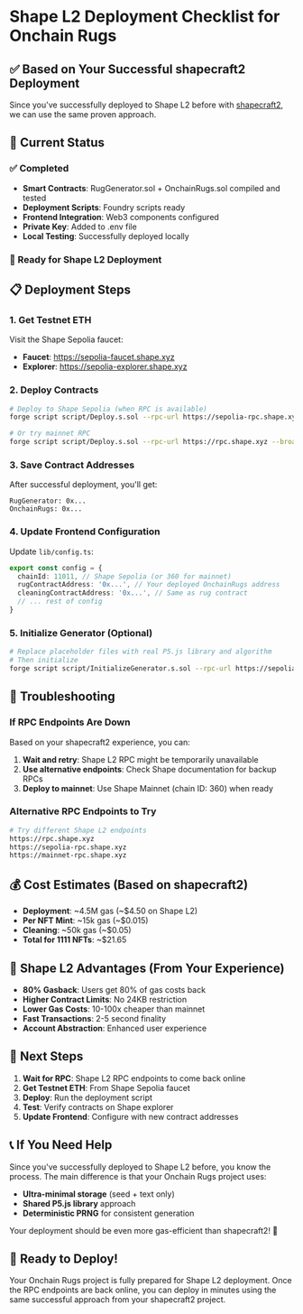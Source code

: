 # Shape L2 Deployment Checklist for Onchain Rugs

## ✅ Based on Your Successful shapecraft2 Deployment

Since you've successfully deployed to Shape L2 before with [shapecraft2](https://github.com/innovinitylabs/shapecraft2), we can use the same proven approach.

## 🎯 Current Status

### ✅ Completed
- **Smart Contracts**: RugGenerator.sol + OnchainRugs.sol compiled and tested
- **Deployment Scripts**: Foundry scripts ready
- **Frontend Integration**: Web3 components configured
- **Private Key**: Added to .env file
- **Local Testing**: Successfully deployed locally

### 🚀 Ready for Shape L2 Deployment

## 📋 Deployment Steps

### 1. Get Testnet ETH
Visit the Shape Sepolia faucet:
- **Faucet**: https://sepolia-faucet.shape.xyz
- **Explorer**: https://sepolia-explorer.shape.xyz

### 2. Deploy Contracts
```bash
# Deploy to Shape Sepolia (when RPC is available)
forge script script/Deploy.s.sol --rpc-url https://sepolia-rpc.shape.xyz --broadcast

# Or try mainnet RPC
forge script script/Deploy.s.sol --rpc-url https://rpc.shape.xyz --broadcast
```

### 3. Save Contract Addresses
After successful deployment, you'll get:
```
RugGenerator: 0x...
OnchainRugs: 0x...
```

### 4. Update Frontend Configuration
Update `lib/config.ts`:
```typescript
export const config = {
  chainId: 11011, // Shape Sepolia (or 360 for mainnet)
  rugContractAddress: '0x...', // Your deployed OnchainRugs address
  cleaningContractAddress: '0x...', // Same as rug contract
  // ... rest of config
}
```

### 5. Initialize Generator (Optional)
```bash
# Replace placeholder files with real P5.js library and algorithm
# Then initialize
forge script script/InitializeGenerator.s.sol --rpc-url https://sepolia-rpc.shape.xyz --broadcast
```

## 🔧 Troubleshooting

### If RPC Endpoints Are Down
Based on your shapecraft2 experience, you can:

1. **Wait and retry**: Shape L2 RPC might be temporarily unavailable
2. **Use alternative endpoints**: Check Shape documentation for backup RPCs
3. **Deploy to mainnet**: Use Shape Mainnet (chain ID: 360) when ready

### Alternative RPC Endpoints to Try
```bash
# Try different Shape L2 endpoints
https://rpc.shape.xyz
https://sepolia-rpc.shape.xyz
https://mainnet-rpc.shape.xyz
```

## 💰 Cost Estimates (Based on shapecraft2)

- **Deployment**: ~4.5M gas (~$4.50 on Shape L2)
- **Per NFT Mint**: ~15k gas (~$0.015)
- **Cleaning**: ~50k gas (~$0.05)
- **Total for 1111 NFTs**: ~$21.65

## 🎯 Shape L2 Advantages (From Your Experience)

- **80% Gasback**: Users get 80% of gas costs back
- **Higher Contract Limits**: No 24KB restriction
- **Lower Gas Costs**: 10-100x cheaper than mainnet
- **Fast Transactions**: 2-5 second finality
- **Account Abstraction**: Enhanced user experience

## 🚀 Next Steps

1. **Wait for RPC**: Shape L2 RPC endpoints to come back online
2. **Get Testnet ETH**: From Shape Sepolia faucet
3. **Deploy**: Run the deployment script
4. **Test**: Verify contracts on Shape explorer
5. **Update Frontend**: Configure with new contract addresses

## 📞 If You Need Help

Since you've successfully deployed to Shape L2 before, you know the process. The main difference is that your Onchain Rugs project uses:
- **Ultra-minimal storage** (seed + text only)
- **Shared P5.js library** approach
- **Deterministic PRNG** for consistent generation

Your deployment should be even more gas-efficient than shapecraft2! 🎉

## 🎯 Ready to Deploy!

Your Onchain Rugs project is fully prepared for Shape L2 deployment. Once the RPC endpoints are back online, you can deploy in minutes using the same successful approach from your shapecraft2 project.
